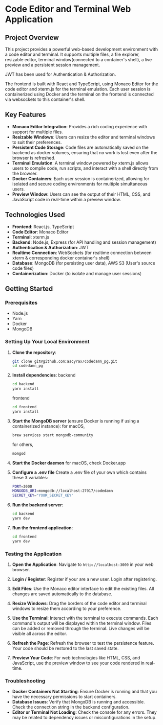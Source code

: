 # Code Editor and Terminal Web Application

## Project Overview

This project provides a powerful web-based development environment with a code editor and terminal. It supports multiple files, a file explorer, resizable editor, terminal window(connected to a container's shell), a live preview and a persistent session management.

JWT has been used for Authentication & Authorization.

The frontend is built with React and TypeScript, using Monaco Editor for the code editor and xterm.js for the terminal emulation. Each user session is containerized using Docker and the terminal on the frontend is connected via websockets to this container's shell.

## Key Features

- **Monaco Editor Integration**: Provides a rich coding experience with support for multiple files.
- **Resizable Windows**: Users can resize the editor and terminal windows to suit their preferences.
- **Persistent Code Storage**: Code files are automatically saved on the backend as docker volumes, ensuring that no work is lost even after the browser is refreshed.
- **Terminal Emulation**: A terminal window powered by xterm.js allows users to compile code, run scripts, and interact with a shell directly from the browser.
- **Docker Containers**: Each user session is containerized, allowing for isolated and secure coding environments for multiple simultaneous users.
- **Preview Window**: Users can see the output of their HTML, CSS, and JavaScript code in real-time within a preview window.

## Technologies Used

- **Frontend**: React.js, TypeScript
- **Code Editor**: Monaco Editor
- **Terminal**: xterm.js
- **Backend**: Node.js, Express (for API handling and session management)
- **Authentication & Authorization**: JWT
- **Realtime Connection**: WebSockets (for realtime connection between xterm & corresponding docker container's shell)
- **Database**: MongoDB (for persisting user data), AWS S3 (User's source code files)
- **Containerization**: Docker (to isolate and manage user sessions)

## Getting Started

### Prerequisites

- Node.js
- Yarn
- Docker
- MongoDB

### Setting Up Your Local Environment

1. **Clone the repository**:

   ```bash
   git clone git@github.com:ascyrax/codedamn_pg.git
   cd codedamn_pg
   ```

2. **Install dependencies**:
   backend

   ```bash
   cd backend
   yarn install
   ```

   frontend

   ```bash
   cd frontend
   yarn install
   ```

3. **Start the MongoDB server** (ensure Docker is running if using a containerized instance):
   for macOS,

   ```bash
   brew services start mongodb-community
   ```

   for others,

   ```bash
   mongod
   ```

4. **Start the Docker daemon**
   for macOS,
   check Docker.app

5. **Configure a .env file**
   Create a .env file of your own which contains these 3 variables:

   ```bash
   PORT=3000
   MONGODB_URI=mongodb://localhost:27017/codedamn
   SECRET_KEY="YOUR_SECRET_KEY"
   ```

6. **Run the backend server**:

   ```bash
   cd backend
   yarn dev
   ```

7. **Run the frontend application**:
   ```bash
   cd frontend
   yarn dev
   ```

### Testing the Application

1. **Open the Application**: Navigate to `http://localhost:3000` in your web browser.

2. **Login / Register**: Register if your are a new user. Login after registering.

3. **Edit Files**: Use the Monaco editor interface to edit the existing files. All changes are saved automatically to the database.

4. **Resize Windows**: Drag the borders of the code editor and terminal windows to resize them according to your preference.

5. **Use the Terminal**: Interact with the terminal to execute commands. Each command's output will be displayed within the terminal window. Files can be added or removed through the terminal.
   Live changes will be visible all across the editor.

6. **Refresh the Page**: Refresh the browser to test the persistence feature. Your code should be restored to the last saved state.

7. **Preview Your Code**: For web technologies like HTML, CSS, and JavaScript, use the preview window to see your code rendered in real-time.

### Troubleshooting

- **Docker Containers Not Starting**: Ensure Docker is running and that you have the necessary permissions to start containers.
- **Database Issues**: Verify that MongoDB is running and accessible. Check the connection string in the backend configuration.
- **Editor or Terminal Not Loading**: Check the console for any errors. They may be related to dependency issues or misconfigurations in the setup.
